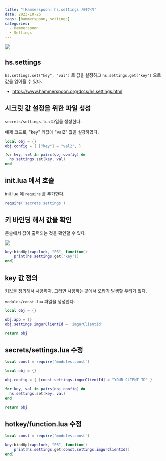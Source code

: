 ```yaml
---
title: "[Hammerspoon] hs.settings 사용하기"
date: 2023-10-26
tags: [hammerspoon, settings]
categories:
  - Hammerspoon
  - Settings 
---
```


![](https://www.hammerspoon.org/images/hammerspoon.png)


## hs.settings

`hs.settings.set("key", "val")` 로 값을 설정하고
`hs.settings.get("key")` 으로 값을 읽어올 수 있다.

- https://www.hammerspoon.org/docs/hs.settings.html


## 시크릿 값 설정을 위한 파일 생성

`secrets/settings.lua` 파일을 생성한다. 

예제 코드로, "key" 키값에 "val2" 값을 설장하였다.


```lua
local obj = {}
obj.config = { ["key"] = "val2", }

for key, val in pairs(obj.config) do
  hs.settings.set(key, val)
end
```

## init.lua 에서 호출

init.lua 에 `require` 를 추가한다. 

```lua
require('secrets.settings')
```


## 키 바인딩 해서 값을 확인

콘솔에서 값이 출력되는 것을 확인할 수 있다. 


![](https://i.imgur.com/Au28IaF.png)


```lua
key:bindUp(capslock, "F6", function()
    print(hs.settings.get('key'))
end)
```

## key 값 정의

키값을 정의해서 사용하자.
그러면 사용하는 곳에서 오타가 발생할 우려가 없다.

`modules/const.lua` 파일을 생성한다. 

```lua
local obj = {}

obj.app = {}
obj.settings.imgurClientId = 'imgurClientId'

return obj
```

## secrets/settings.lua 수정

```lua
local const = require('modules.const')

local obj = {}

obj.config = { [const.settings.imgurClientId] = "YOUR-CLIENT-ID" }

for key, val in pairs(obj.config) do
  hs.settings.set(key, val)
end

return obj

```

## hotkey/function.lua 수정  


```lua
local const = require('modules.const')

key:bindUp(capslock, "F6", function()
    print(hs.settings.get(const.settings.imgurClientId))
end)
```
